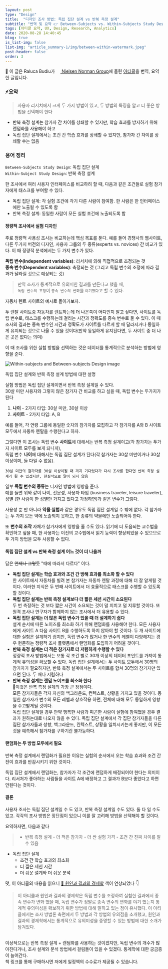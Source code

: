 ```yaml
---
layout: post
type: "Design"
title:  "디자인 조사 방법: 독립 집단 설계 vs 반복 측정 설계"
subtitle: "번역 및 요약 👉 Between-Subjects vs. Within-Subjects Study Design"
tags: [아티클 요약, UX, Design, Research, Analytics]
date: 2020-08-28 14:40:45
blog: true
is_list-img: false
list-img: "article_summary-1/img/between-within-watermark.jpeg" 
post-header: false
order: 3
---
```


<p class="text-gray">
🔗 이 글은 Raluca Budiu가 <a href='https://www.nngroup.com/' target='blank' rel='nofollow' id='outlink1' onclick='clickedOutlink(outlink1)'><img src='https://www.google.com/s2/favicons?sz=24&domain=https://www.nngroup.com/' style='display:inline; height: 1em; position: relative; bottom: -2px;'> Nielsen Norman Group</a>에 올린 <a href="https://abit.ly/article_11" target='blank' rel='nofollow' id='outlink2' onclick='clickedOutlink(outlink2)'>아티클</a>을 번역, 요약한 글입니다.
</p>

### ⚡️요약

> 사용자 리서치에서 크게 두 가지 방법이 있고, 두 방법의 특징을 알고 더 좋은 방법을 선택해야 한다
- 반복 측정 설계는 참가자 간 차이를 상쇄할 수 있지만, 학습 효과를 방지하기 위해 랜덤화를 사용해야 하고
- 독립 집단 설계에서는 조건 간 학습 효과를 상쇄할 수 있지만, 참가자 간 차이를 상쇄할 수는 없음


### 용어 정리

`Between-Subjects Study Design`: 독립 집단 설계  
`Within-Subject Study Design`: 반복 측정 설계

한 조사에서 여러 사용자 인터페이스를 비교하려 할 때, 다음과 같은 조건들로 실험 참가자에게 태스크를 부여할 수 있다.

- 독립 집단 설계: 각 실험 조건에 각기 다른 사람이 참여함. 한 사람은 한 인터페이스에만 노출될 수 있도록 함
- 반복 측정 설계: 동일한 사람이 모든 실험 조건에 노출되도록 함

#### 정량적 조사에서 실험 디자인

주로 정량적 사용성 조사는 비교하는데 핵심 목표를 둔다. 예를 들어 경쟁사의 웹사이트, 다른 두가지 버전의 디자인, 사용자 그룹의 두 종류(experts vs. novices) 간 비교가 있다. 이 때 정량적 분석에서는 두 가지 변수가 있다.

**독립 변수(Independent variables)**: 리서처에 의해 직접적으로 조정되는 것  
**종속 변수(Dependent variables)**: 측정되는 것 (그리고 독립 변수의 조정에 따라 결과가 달라질 것으로 예상되는 것)

> 만약 조사가 통계적으로 유의미한 결과를 만든다고 했을 때,  
`독립 변수의 조정`이 `종속 변수의 변화`를 `야기했다`고 할 수 있다.

자동차 렌트 사이트의 예시로 돌아가보자.

두 렌탈 사이트중 자동차를 렌트하는데 더 나은쪽이 어디인지 알고 싶다면, 사이트를 독립 변수로, 태스크를 수행하는데 걸리는 시간과 정확도를 종속 변수로 둘 수 있다. 이 때 조사의 결과는 종속 변수인 시간과 정확도가 사이트를 다르게 할 때 달라지거나 동일하게 유지되는 것으로 나올 수 있을 것이다(만약 동일하게 유지된다면, 두 사이트 중 더 나은 곳은 없다는 의미)

이 때 조사를 위한 실험 방법을 선택하는 것은 데이터를 통계적으로 분석하는 방법에 영향을 준다.

![Within-subjects and Between-subjects Design image](https://media.nngroup.com/media/editor/2018/03/15/between-within-watermark.jpg)

<figcaption>독립 집단 설계와 반복 측정 설계 방법에 대한 설명</figcaption>

실험 방법은 독립 집단 설계이면서 반복 측정 설계일 수 있다.<br>
30살 미만 사용자와 그렇지 않은 참가자 간 비교를 하고 싶을 때, 독립 변수는 두가지가 된다

1. **나이** - 2가지 타입: 30살 미만, 30살 이상
2. **사이트** - 2가지 타입: A, B

예를 들어, 각 연령 그룹에 동일한 숫자의 참가자를 모집하고 각 참가자를 A와 B 사이트 모두에서 자동차 렌탈을 수행한다고 하자.

그렇다면 이 조사는 독립 변수 **사이트**에 대해서는 반복 측정 설계이고(각 참가자는 두가지 사이트 모두를 보게 되니까),<br>
독립 변수 **나이**에 대해서는 독립 집단 설계가 된다(각 참가자는 30살 미만이거나 30살 이상이며, 둘 다일 수 없음). 

```
30살 미만의 참가자를 30살 이상이될 때 까지 기다렸다가 다시 조사를 한다면 반복 측정 설계가 될 수 있겠지만, 현실적으로 말이 되지 않음
```

일부 **독립 변수의 종류**는 디자인 방법에 영향을 준다.<br>
예를 들면 위와 같이 나이, 전문성, 사용자 타입 (business traveler, leisure traveler), 성별 (한 사람이 한 성별만 가지고 있다고 가정하면)과 같은 변수가 그렇다.

사용성 뿐 만 아니라 **약물 실험**과 같은 경우도 독립 집단 설계일 수 밖에 없다. 각 참가자는 두 가지 모든 약에 노출되지 못하고, 한 종류의 약물에만 노출되어야 한다.

또 **변수의 조작** 자체가 참가자에게 영향을 줄 수도 있다. 읽기에 더 도움되는 교수법을 확인하고 싶을 때, 한 사용자는 이전의 교수법에서 읽기 능력이 향상되었을 수 있으므로 두 가지 방법을 모두 사용할 수 없다.

#### 독립 집단 설계 vs 반복 측정 설계 어느 것이 더 나을까

답은 ~~언제나 그렇듯~~ "때에 따라서 다르다" 이다.

- **독립 집단 설계는 학습 효과와 조건 간 방해 효과를 최소화 할 수 있다**<br>
    한 사이트에서 자동차를 빌려 본 참가자는 자동차 렌탈 과정에 대해 더 잘 알게될 것이다. 이러한 지식은 두 번째 사이트에서 더 효율적으로 태스크를 수행할 수 있도록 할 것이다.
- **독립 집단 설계는 반복 측정 설계보다 더 짧은 세션 시간이 소요된다**<br>
    두 번 측정하는 것 보다 짧은 시간이 소요되는 것이 덜 지치고 덜 지루할 것이다. 또 원격 조사나 연구자가 함께하지 않는 조사에서 더 유용할 수 있다.
- **독립 집단 설계는 더 많은 독립 변수가 있을 때 더 설계하기 쉽다**<br>
    설계 순서에 따른 노이즈를 최소화 하기 위해 랜덤화를 사용해야 한다. 모든 사용자에게 사이트 A 다음 사이트 B를 수행하도록 하지 않아야 할 것이다. 두 개 사이트에 대한 실험은 설계하기 쉽지만, 독립 변수가 많거나 한 변수의 레벨이 다양해지는 경우 현존하는 정량적 조사 플랫폼에서 랜덤화를 도입하기 어려울 것이다.
- **반복 측정 설계는 더 적은 참가자로 더 저렴하게 수행할 수 있다**<br>
    정량적 조사 방법에서는 보통 각 조건 별로 30개 이상의 데이터 포인트를 가져야 통계적 유의성을 확보할 수 있다. 독립 집단 설계에서는 두 사이트 모두에서 30명의 참가자가 필요하지만, 반복 측정 설계에서는 두 사이트를 합쳐 30명의 참가자만 있으면 된다. 두 배나 저렴하다
- **반복 측정 설계는 랜덤 노이즈를 최소화 한다**<br>
    💎이것은 반복 측정 설계의 가장 큰 장점이다.<br>
    모든 참가자들은 각자 자신의 백그라운드, 컨텍스트, 상황을 가지고 있을 것이다. 동일한 참가자가 변수의 모든 레벨과 상호작용 하면, 전체에 대해 모두 동일하게 영향을 주고받게될 것이다.<br>
    독립 집단 설계일 경우 만약 행복한 사람과 피곤한 사람이 실험에 참여했을 경우 결과가 원하는대로 나오지 않을 수 있다. 독립 집단 설계에서 각 집단 참가자들을 다른 집단 참가자들과 성향, 백그라운드, 컨텍스트, 상황을 일치시키는게 좋지만, 이 모든것을 예측해서 참가자를 구하기란 불가능하다.

#### 랜덤화는 두 방법 모두에서 필요

반복 측정 설계에서 랜덤화가 필요한 이유는 실험의 순서에서 오는 학습 효과와 조건 간 전이 효과를 반감시키기 위한 것이다.

독립 집단 설계에서 랜덤화는, 참가자가 각 조건에 랜덤하게 배정되어야 한다는 의미이다. 리서처가 좋아하는 사람들을 사이트 A에 배정하고 그 결과가 B보다 좋았다고 하면 안된다는 것이다.

#### 결론

사용자 조사는 독립 집단 설계일 수 도 있고, 반복 측정 설계일 수도 있다. 둘 다 일 수도 있고. 각각의 조사 방법은 장단점이 있으니 이를 잘 고려해 방법을 선택해야 할 것이다.

요약하자면, 다음과 같다

> - 반복 측정 설계
    - 더 적은 참가자
    - 더 싼 실험 가격
    - 조건 간 진짜 차이를 알 수 있음
- 독립 집단 설계
  - 조건 간 학습 효과의 최소화
  - 더 짧은 세션 시간
  - 더 쉬운 설계와 더 쉬운 분석

덧, 이 아티클의 내용을 읽으니 [📕 원인과 결과의 경제학](https://coupa.ng/bICmrN) 책이 연상되었다 👇

> 이 아티클과 원인과 결과의 경제학은 독립 변수를 조정하여 실험한 결과에서 종속 변수가 변화 했을 때, 독립 변수가 정말로 종속 변수의 변화를 야기 했는지 통계적 유의미성을 확보하기 위한 방법에 대해 말하고 있는 점이 유사했다. 이 아티클에서는 조사 방법론 측면에서 두 방법과 각 방법의 유의점을 소개했고, 원인과 결과의 경제학에서는 통계적으로 유의미성을 증명할 수 있는 방법에 대한 소개가 담겨있다.<br>
<br>
이상적으로는 반복 측정 설계 + 랜덤화를 사용하는 것이겠지만, 독립 변수의 개수가 많아진다거나, 조사 설계와 분석 방법에서 걸림돌이 있을 수 있겠다. 통계학에 대한 궁금증이 늘어간다.

<br>
<figcaption>책 링크를 통해 구매하시면 저에게 일정액의 수수료가 제공될 수 있습니다.</figcaption>